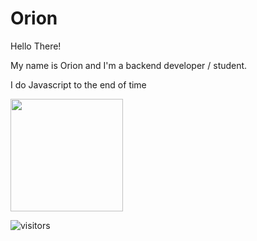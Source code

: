 # Orion


Hello There!


My name is Orion and I'm a backend developer / student.

I do Javascript to the end of time


<img height="180em" src="https://github-readme-stats.vercel.app/api?username=Orion&show_icons=true&hide_border=true&&count_private=true&include_all_commits=true" />







![visitors](https://visitor-badge.glitch.me/badge?page_id=page.id)

